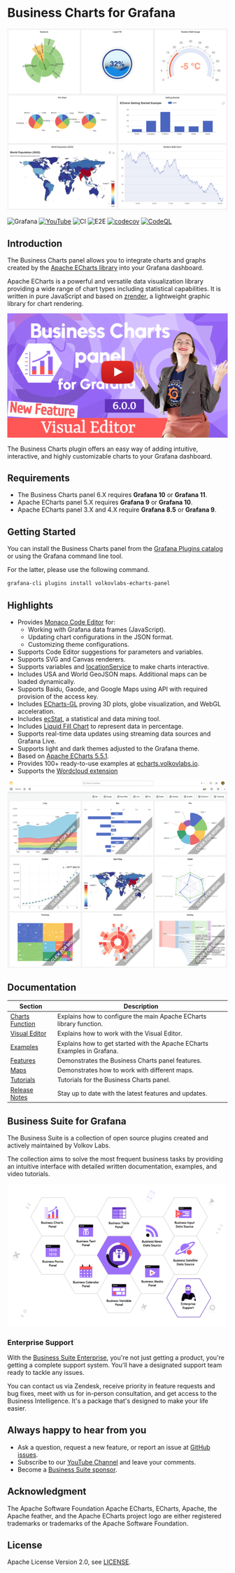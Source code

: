 # Business Charts for Grafana

![ECharts](https://github.com/VolkovLabs/business-charts/raw/main/src/img/dashboard.png)

![Grafana](https://img.shields.io/badge/Grafana-11.3-orange)
[![YouTube](https://img.shields.io/badge/YouTube-Playlist-red)](https://youtube.com/playlist?list=PLPow72ygztmQHGWFqksEf3LebUfhqBfFu)
![CI](https://github.com/volkovlabs/business-charts/workflows/CI/badge.svg)
![E2E](https://github.com/volkovlabs/business-charts/workflows/E2E/badge.svg)
[![codecov](https://codecov.io/gh/VolkovLabs/business-charts/branch/main/graph/badge.svg)](https://codecov.io/gh/VolkovLabs/business-charts)
[![CodeQL](https://github.com/VolkovLabs/business-charts/actions/workflows/codeql-analysis.yml/badge.svg)](https://github.com/VolkovLabs/business-charts/actions/workflows/codeql-analysis.yml)

## Introduction

The Business Charts panel allows you to integrate charts and graphs created by the [Apache ECharts library](https://echarts.apache.org/en/index.html) into your Grafana dashboard.

Apache ECharts is a powerful and versatile data visualization library providing a wide range of chart types including statistical capabilities. It is written in pure JavaScript and based on [zrender](http://ecomfe.github.io/zrender/), a lightweight graphic library for chart rendering.

[![Business Charts panel for Grafana 6.0.0 powered by Apache ECharts library | Visual Editor tutorial](https://raw.githubusercontent.com/volkovlabs/business-charts/main/img/business-charts.png)](https://youtu.be/adOjUxrfysc)

The Business Charts plugin offers an easy way of adding intuitive, interactive, and highly customizable charts to your Grafana dashboard.

## Requirements

- The Business Charts panel 6.X requires **Grafana 10** or **Grafana 11**.
- Apache ECharts panel 5.X requires **Grafana 9** or **Grafana 10**.
- Apache ECharts panel 3.X and 4.X require **Grafana 8.5** or **Grafana 9**.

## Getting Started

You can install the Business Charts panel from the [Grafana Plugins catalog](https://grafana.com/grafana/plugins/volkovlabs-echarts-panel/) or using the Grafana command line tool.

For the latter, please use the following command.

```bash
grafana-cli plugins install volkovlabs-echarts-panel
```

## Highlights

- Provides [Monaco Code Editor](https://microsoft.github.io/monaco-editor/) for:
  - Working with Grafana data frames (JavaScript).
  - Updating chart configurations in the JSON format.
  - Customizing theme configurations.
- Supports Code Editor suggestions for parameters and variables.
- Supports SVG and Canvas renderers.
- Supports variables and [locationService](https://grafana.com/docs/grafana/latest/developers/plugins/create-a-grafana-plugin/extend-a-plugin/add-support-for-variables/#set-a-variable-from-your-plugin) to make charts interactive.
- Includes USA and World GeoJSON maps. Additional maps can be loaded dynamically.
- Supports Baidu, Gaode, and Google Maps using API with required provision of the access key.
- Includes [ECharts-GL](https://github.com/ecomfe/echarts-gl) proving 3D plots, globe visualization, and WebGL acceleration.
- Includes [ecStat](https://github.com/ecomfe/echarts-stat), a statistical and data mining tool.
- Includes [Liquid Fill Chart](https://github.com/ecomfe/echarts-liquidfill) to represent data in percentage.
- Supports real-time data updates using streaming data sources and Grafana Live.
- Supports light and dark themes adjusted to the Grafana theme.
- Based on [Apache ECharts 5.5.1](https://github.com/apache/echarts/releases/tag/5.5.1).
- Provides 100+ ready-to-use examples at [echarts.volkovlabs.io](https://echarts.volkovlabs.io).
- Supports the [Wordcloud extension](https://github.com/ecomfe/echarts-wordcloud)

[![Examples](https://github.com/VolkovLabs/business-charts/raw/main/src/img/examples.png)](https://echarts.volkovlabs.io)

## Documentation

| Section                                                                      | Description                                                              |
| ---------------------------------------------------------------------------- | ------------------------------------------------------------------------ |
| [Charts Function](https://volkovlabs.io/plugins/business-charts/options/)    | Explains how to configure the main Apache ECharts library function.      |
| [Visual Editor](https://volkovlabs.io/plugins/business-charts/visualeditor/) | Explains how to work with the Visual Editor.                             |
| [Examples](https://volkovlabs.io/plugins/business-charts/examples/)          | Explains how to get started with the Apache ECharts Examples in Grafana. |
| [Features](https://volkovlabs.io/plugins/business-charts/features/)          | Demonstrates the Business Charts panel features.                         |
| [Maps](https://volkovlabs.io/plugins/business-charts/maps/)                  | Demonstrates how to work with different maps.                            |
| [Tutorials](https://volkovlabs.io/plugins/business-charts/tutorials/)        | Tutorials for the Business Charts panel.                                 |
| [Release Notes](https://volkovlabs.io/plugins/business-charts/release/)      | Stay up to date with the latest features and updates.                    |

## Business Suite for Grafana

The Business Suite is a collection of open source plugins created and actively maintained by Volkov Labs.

The collection aims to solve the most frequent business tasks by providing an intuitive interface with detailed written documentation, examples, and video tutorials.

[![Business Suite for Grafana](https://raw.githubusercontent.com/VolkovLabs/.github/main/business.png)](https://volkovlabs.io/plugins/)

### Enterprise Support

With the [Business Suite Enterprise](https://volkovlabs.io/pricing/), you're not just getting a product, you're getting a complete support system. You'll have a designated support team ready to tackle any issues.

You can contact us via Zendesk, receive priority in feature requests and bug fixes, meet with us for in-person consultation, and get access to the Business Intelligence. It's a package that's designed to make your life easier.

## Always happy to hear from you

- Ask a question, request a new feature, or report an issue at [GitHub issues](https://github.com/volkovlabs/business-charts/issues).
- Subscribe to our [YouTube Channel](https://youtube.com/@volkovlabs) and leave your comments.
- Become a [Business Suite sponsor](https://github.com/sponsors/VolkovLabs).

## Acknowledgment

The Apache Software Foundation Apache ECharts, ECharts, Apache, the Apache feather, and the Apache ECharts project logo are either registered trademarks or trademarks of the Apache Software Foundation.

## License

Apache License Version 2.0, see [LICENSE](https://github.com/volkovlabs/business-charts/blob/main/LICENSE).
